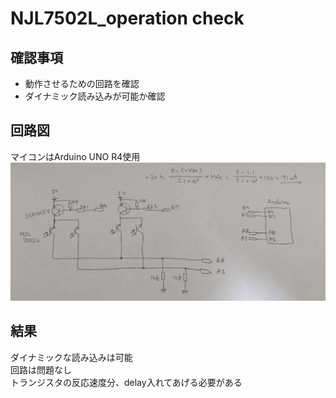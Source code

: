 # NJL7502L_operation check

## 確認事項  
* 動作させるための回路を確認
* ダイナミック読み込みが可能か確認

## 回路図  
マイコンはArduino UNO R4使用
![回路図](./schematic_photoTr_test.jpg)  

## 結果  
ダイナミックな読み込みは可能  
回路は問題なし  
トランジスタの反応速度分、delay入れてあげる必要がある  